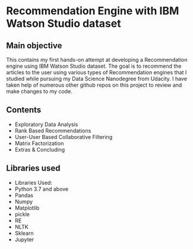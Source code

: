 # Recommendation Engine with IBM Watson Studio dataset

## Main objective

This contains my first hands-on attempt at developing a Recommendation engine using IBM Watson Studio dataset. The goal is to recommend the articles to the user using various types of Recommendation engines that I studied while pursuing my Data Science Nanodegree from Udacity. I have taken help of numerous other github repos on this project to review and make changes to my code.

## Contents

- Exploratory Data Analysis
- Rank Based Recommendations
- User-User Based Collaborative Filtering
- Matrix Factorization
- Extras & Concluding

## Libraries used
- Libraries Used:
- Python 3.7 and above
- Pandas
- Numpy
- Matplotlib
- pickle
- RE
- NLTK
- Sklearn
- Jupyter
